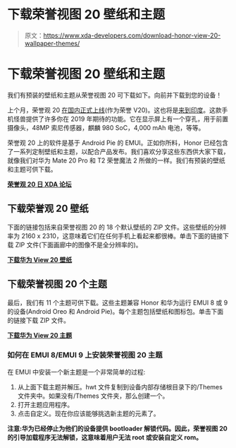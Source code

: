 # 下载荣誉视图 20 壁纸和主题

> 原文：<https://www.xda-developers.com/download-honor-view-20-wallpaper-themes/>

# 下载荣誉视图 20 壁纸和主题

我们有预装的壁纸和主题从荣誉视图 20 可下载如下。向前并下载到您的设备！

上个月，荣誉观 20 [在国内正式上线](https://www.xda-developers.com/honor-view20-launches-48mp-rear-camera-display-hole/)(作为荣誉 V20)。这也将是[来到印度](https://www.xda-developers.com/honor-view-20-smartphone-48mp-camera-india/)。这款手机怪兽提供了许多你在 2019 年期待的功能。它在显示屏上有一个穿孔，用于前置摄像头，48MP 索尼传感器，麒麟 980 SoC，4,000 mAh 电池，等等。

荣誉观 20 上的软件是基于 Android Pie 的 EMUI。正如你所料，Honor 已经包含了一系列定制壁纸和主题，以配合产品发布。我们喜欢分享这些东西供大家下载，就像我们对华为 Mate 20 Pro 和 T2 荣誉魔法 2 所做的一样。我们有预装的壁纸和主题可供下载。

[**荣誉观 20 日 XDA 论坛**](https://forum.xda-developers.com/honor-view-20)

## 下载荣誉观 20 壁纸

下面的链接包括来自荣誉视图 20 的 18 个默认壁纸的 ZIP 文件。这些壁纸的分辨率为 2160 x 2310，这意味着它们在任何手机上看起来都很棒。单击下面的链接下载 ZIP 文件(下面画廊中的图像不是全分辨率的)。

[**下载华为 View 20 壁纸**](https://www.androidfilehost.com/?fid=11410963190603895399)

## 下载荣誉视图 20 个主题

最后，我们有 11 个主题可供下载。这些主题兼容 Honor 和华为运行 EMUI 8 或 9 的设备(Android Oreo 和 Android Pie)。每个主题包括壁纸和图标包。单击下面的链接下载 ZIP 文件。

[**下载华为 View 20 主题**](https://www.xda-developers.com/download-huawei-mate-20-wallpapers-live-wallpapers-themes/)

### 如何在 EMUI 8/EMUI 9 上安装荣誉视图 20 主题

在 EMUI 中安装一个新主题是一个非常简单的过程:

1.  从上面下载主题并解压。hwt 文件复制到设备内部存储根目录下的/Themes 文件夹中。如果没有/Themes 文件夹，那么创建一个。
2.  打开主题应用程序。
3.  点击自定义。现在你应该能够挑选新主题的元素了。

**注意:华为已经停止为他们的设备提供 bootloader 解锁代码。因此，荣誉视图 20 的引导加载程序无法解锁，这意味着用户无法 root 或安装自定义 rom。**